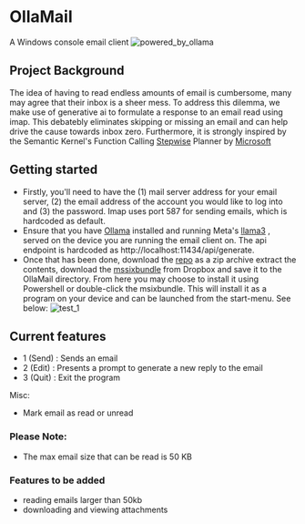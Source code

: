 # OllaMail
A Windows console email client ![powered_by_ollama](https://github.com/perpendicularai/OllaMail/assets/146530480/e3fb2a1a-de87-422e-8db6-bf3fee076f81)

## Project Background
The idea of having to read endless amounts of email is cumbersome, many may agree that their inbox is a sheer mess. To address this dilemma, we make use of generative ai to formulate a response to an email read using imap. This debatebly eliminates skipping or missing an email and can help drive the cause towards inbox zero. Furthermore, it is strongly inspired by the Semantic Kernel's Function Calling [Stepwise](https://github.com/microsoft/semantic-kernel/blob/main/python/samples/getting_started/05-using-the-planner.ipynb) Planner by [Microsoft](https://www.microsoft.com)

## Getting started
- Firstly, you'll need to have the (1) mail server address for your email server, (2) the email address of the account you would like to log into and (3) the password. Imap uses port 587 for sending emails, which is hardcoded as default.
- Ensure that you have [Ollama](https://ollama.com/download) installed and running Meta's [llama3](https://llama.meta.com/llama3/) , served on the device you are running the email client on. The api endpoint is hardcoded as http://localhost:11434/api/generate.
- Once that has been done, download the [repo](https://github.com/perpendicularai/OllaMail/archive/refs/heads/main.zip) as a zip archive extract the contents, download the [mssixbundle](https://www.dropbox.com/scl/fi/wy9zw3avfcn44tkx8xvp6/OllaMail_1.0.1.0_x64.msixbundle?rlkey=gg5hgmib8x10srgdqv7x9h1ed&st=jv6kjm60&dl=0)  from Dropbox and save it to the OllaMail directory. From here you may choose to install it using Powershell or double-click the msixbundle. This will install it as a program on your device and can be launched from the start-menu. See below:
![test_1](https://github.com/perpendicularai/OllaMail/assets/146530480/0e62d37e-2859-4118-a10a-3c3ade7fdbd5)

## Current features
- 1 (Send) : Sends an email
- 2 (Edit) : Presents a prompt to generate a new reply to the email
- 3 (Quit) : Exit the program

Misc:
- Mark email as read or unread

### Please Note:
- The max email size that can be read is 50 KB
### Features to be added
- reading emails larger than 50kb
- downloading and viewing attachments
